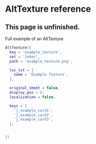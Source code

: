 # AltTexture reference

## This page is unfinished.

Full example of an AltTexture
```lua
AltTexture({
  key = 'example_texture',
  set = 'Joker',
  path = 'example_texture.png',

  loc_txt = {
    name = 'Example Texture',
  },

  original_sheet = false,
  display_pos = 0,
  localization = false,

  keys = {
    'j_example_card1',
    'j_example_card2',
    'j_example_card3',
  },


})
```
